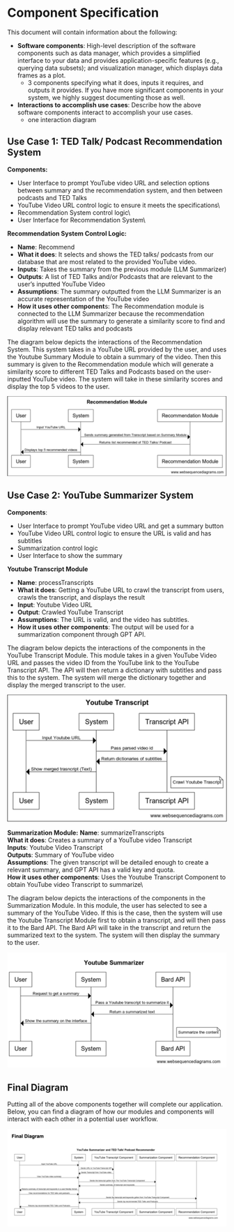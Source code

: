 # Component Specification

This document will contain information about the following:
- **Software components**: High-level description of the software components such as data manager, which provides a simplified interface to your data and provides application-specific features (e.g., querying data subsets); and visualization manager, which displays data frames as a plot.
  - 3 components specifying what it does, inputs it requires, and outputs it provides. If you have more significant components in your system, we     highly suggest documenting those as well.
- **Interactions to accomplish use cases**: Describe how the above software components interact to accomplish your use cases.
  - one interaction diagram

## Use Case 1: TED Talk/ Podcast Recommendation System 

**Components:**
- User Interface to prompt YouTube video URL and selection options between summary and the recommendation system, and then between podcasts and TED Talks
- YouTube Video URL control logic to ensure it meets the specifications\
- Recommendation System control logic\
- User Interface for Recommendation System\

**Recommendation System Control Logic:**
- **Name**: Recommend
- **What it does**: It selects and shows the TED talks/ podcasts from our database that are most related to the provided YouTube video.
- **Inputs**: Takes the summary from the previous module (LLM Summarizer) 
- **Outputs**: A list of TED Talks and/or Podcasts that are relevant to the user’s inputted YouTube Video
- **Assumptions**: The summary outputted from the LLM Summarizer is an accurate representation of the YouTube video
- **How it uses other component**s: The Recommendation module is connected to the LLM Summarizer because the recommendation algorithm will use the summary to generate a similarity score to find and display relevant TED talks and podcasts

The diagram below depicts the interactions of the Recommendation System. This system takes in a YouTube URL provided by the user, and uses the Youtube Summary Module to obtain a summary of the video. Then this summary is given to the Recommendation module which will generate a similarity score to different TED Talks and Podcasts based on the user-inputted YouTube video. The system will take in these similarity scores and display the top 5 videos to the user. 

![image](recommendation_module.png)

## Use Case 2: YouTube Summarizer System

**Components**:
- User Interface to prompt YouTube video URL and get a summary button
- YouTube Video URL control logic to ensure the URL is valid and has subtitles
- Summarization control logic
- User Interface to show the summary

**Youtube Transcript Module**
- **Name**: processTranscripts
- **What it does**: Getting a YouTube URL to crawl the transcript from users, crawls the transcript, and displays the result
- **Input**: Youtube Video URL
- **Output**: Crawled YouTube Transcript
- **Assumptions**: The URL is valid, and the video has subtitles.
- **How it uses other components**: The output will be used for a summarization component through GPT API.

The diagram below depicts the interactions of the components in the YouTube Transcript Module. This module takes in a given YouTube Video URL and passes the video ID from the YouTube link to the YouTube Transcript API. The API will then return a dictionary with subtitles and pass this to the system. The system will merge the dictionary together and display the merged transcript to the user. 

![image](yttranscript_module.png)

**Summarization Module:**
**Name**: summarizeTranscripts\
**What it does**: Creates a summary of a YouTube video Transcript\
**Inputs**: Youtube Video Transcript\
**Outputs**: Summary of YouTube video\
**Assumptions**: The given transcript will be detailed enough to create a relevant summary, and GPT API has a valid key and quota.\
**How it uses other components**: Uses the Youtube Transcript Component to obtain YouTube video Transcript to summarize\

The diagram below depicts the interactions of the components in the Summarization Module. In this module, the user has selected to see a summary of the YouTube Video. If this is the case, then the system will use the Youtube Transcript Module first to obtain a transcript, and will then pass it to the Bard API. The Bard API will take in the transcript and return the summarized text to the system. The system will then display the summary to the user. 

![image](summarizer_module.png)

## Final Diagram

Putting all of the above components together will complete our application. Below, you can find a diagram of how our modules and components will interact with each other in a potential user workflow. 

![image](final_diagram.png)


